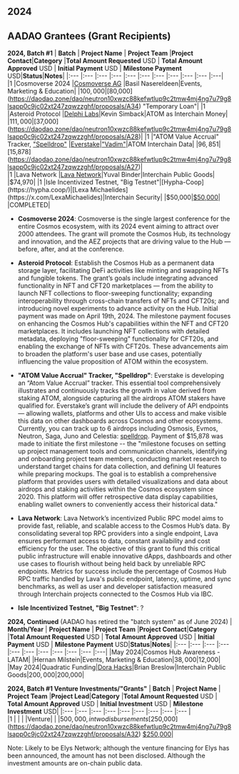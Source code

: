 ## 2024
## AADAO Grantees (Grant Recipients)



**2024, Batch #1** 
| **Batch**    | **Project Name**            | **Project Team**  |**Project Contact**|**Category** |**Total Amount Requested** USD | **Total Amount Approved** USD | **Initial Payment** USD | **Milestone Payment** USD|**Status**|**Notes**|
|:---          |:---                         |:---               |:---            |:---         |:---                           |:---                           |:---                     |:---                      |:---      |:---|   
|1             |Cosmoverse 2024              |[Cosmoverse AG](https://www.northdata.com/Cosmoverse+AG,+Zug/CHE-499.694.198)      |Basil Nasereldeen|Events, Marketing & Education|        |$100,000|[$80,000](https://daodao.zone/dao/neutron10xwzc88kefwtlup9c2tmw4mj4ng7u79g8lsapp0c9jc02xt247zqwzzghf/proposals/A34) "Temporary Loan"|
|1             |Asteroid Protocol            |[Delphi Labs](https://delphilabs.io/)|Kevin Simback|ATOM as Interchain Money|        |$111,000|[$37,000](https://daodao.zone/dao/neutron10xwzc88kefwtlup9c2tmw4mj4ng7u79g8lsapp0c9jc02xt247zqwzzghf/proposals/A28)|
|1             |"ATOM Value Accrual" Tracker, ["Spelldrop"](https://spelldrop.xyz/)  |[Everstake](https://everstake.one/)|["Vadim"](https://x.com/EverstakeCosmos)|ATOM Interchain Data|       |$96,851|[$15,878](https://daodao.zone/dao/neutron10xwzc88kefwtlup9c2tmw4mj4ng7u79g8lsapp0c9jc02xt247zqwzzghf/proposals/A27)|          
|1             |Lava Network                 |[Lava Network](https://www.lavanet.xyz/)|Yuval Binder|Interchain Public Goods|        |$74,970|
|1             |Isle Incentivized Testnet, "Big Testnet"|[Hypha-Coop](https://hypha.coop/)|[Lexa Michaelides](https://x.com/LexaMichaelides)|Interchain Security|         |$50,000|[$50,000](https://daodao.zone/dao/neutron10xwzc88kefwtlup9c2tmw4mj4ng7u79g8lsapp0c9jc02xt247zqwzzghf/proposals/A37)|    |COMPLETED|

* **Cosmoverse 2024**: Cosmoverse is the single largest conference for the entire Cosmos ecosystem, with its 2024 event aiming to attract over 2000 attendees. The grant will promote the Cosmos Hub, its technology and innovation, and the AEZ projects that are driving value to the Hub — before, after, and at the conference.

* **Asteroid Protocol**: Establish the Cosmos Hub as a permanent data storage layer, facilitating DeFi activities like minting and swapping NFTs and fungible tokens. The grant’s goals include integrating advanced functionality in NFT and CFT20 marketplaces — from the ability to launch NFT collections to floor-sweeping functionality; expanding interoperability through cross-chain transfers of NFTs and CFT20s; and introducing novel experiments to advance activity on the Hub. Initial payment was made on April 19th, 2024. The milestone payment focuses on enhancing the Cosmos Hub's capabilities within the NFT and CFT20 marketplaces. It includes launching NFT collections with detailed metadata, deploying "floor-sweeping" functionality for CFT20s, and enabling the exchange of NFTs with CFT20s. These advancements aim to broaden the platform's user base and use cases, potentially influencing the value proposition of ATOM within the ecosystem.

* **"ATOM Value Accrual" Tracker, "Spelldrop"**: Everstake is developing an “Atom Value Accrual” tracker. This essential tool comprehensively illustrates and continuously tracks the growth in value derived from staking ATOM, alongside capturing all the airdrops ATOM stakers have qualified for. Everstake’s grant will include the delivery of API endpoints — allowing wallets, platforms and other UIs to access and make visible this data on other dashboards across Cosmos and other ecosystems. Currently, you can track up to 6 airdrops including Osmosis, Evmos, Neutron, Saga, Juno and Celestia: [spelldrop](https://spelldrop.xyz/). Payment of $15,878 was made to initiate the first milestone --  the "milestone focuses on setting up project management tools and communication channels, identifying and onboarding project team members, conducting market research to understand target chains for data collection, and defining UI features while preparing mockups. The goal is to establish a comprehensive platform that provides users with detailed visualizations and data about airdrops and staking activities within the Cosmos ecosystem since 2020. This platform will offer retrospective data display capabilities, enabling wallet owners to conveniently access their historical data."

* **Lava Network**: Lava Network’s incentivized Public RPC model aims to provide fast, reliable, and scalable access to the Cosmos Hub’s data. By consolidating several top RPC providers into a single endpoint, Lava ensures performant access to data, constant availability and cost efficiency for the user. The objective of this grant to fund this critical public infrastructure will enable innovative dApps, dashboards and other use cases to flourish without being held back by unreliable RPC endpoints. Metrics for success include the percentage of Cosmos Hub RPC traffic handled by Lava's public endpoint, latency, uptime, and sync benchmarks, as well as user and developer satisfaction measured through Interchain projects connected to the Cosmos Hub via IBC. 

* **Isle Incentivized Testnet, "Big Testnet"**: ?


**2024, Continued** (AADAO has retired the "batch system" as of June 2024)
| **Month/Year**    | **Project Name**            | **Project Team**  |**Project Contact**|**Category** |**Total Amount Requested** USD | **Total Amount Approved** USD | **Initial Payment** USD | **Milestone Payment** USD|**Status**|**Notes**|
|:---          |:---                         |:---               |:---            |:---         |:---                           |:---                           |:---                     |:---                      |:---      |:---| 
|May 2024|Cosmos Hub Awareness - LATAM|    |Hernan Milstein|Events, Marketing & Education|$38,000|$12,000|
|May 2024|Quadratic Funding|[Dora Hacks](https://dorahacks.io/)|Brian Breslow|Interchain Public Goods|$200,000|$200,000|


**2024, Batch #1 Venture Investments/"Grants"** 
| **Batch**    | **Project Name**            | **Project Team**  |**Project Lead**|**Category** |**Total Amount Requested** USD | **Total Amount Approved** USD | **Initial Investment** USD | **Milestone Investment** USD|
|:---          |:---                         |:---               |:---            |:---         |:---                           |:---                           |:---                     |:---                      |   
|1             |                             |                   |                |Venture|               |                 |$500,000, in two disbursements [$250,000](https://daodao.zone/dao/neutron10xwzc88kefwtlup9c2tmw4mj4ng7u79g8lsapp0c9jc02xt247zqwzzghf/proposals/A32) [$250,000](https://daodao.zone/dao/neutron10xwzc88kefwtlup9c2tmw4mj4ng7u79g8lsapp0c9jc02xt247zqwzzghf/proposals/A33)|


Note: Likely to be Elys Network; although the venture financing for Elys has been announced, the amount has not been disclosed. Although the investment amounts are on-chain public data. 

